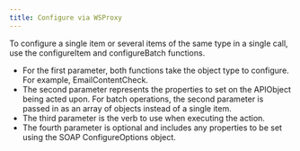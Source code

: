 ```yaml
---
title: Configure via WSProxy
---
```

To configure a single item or several items of the same type in a single call, use the configureItem and configureBatch functions.
* For the first parameter, both functions take the object type to configure. For example, EmailContentCheck.
* The second parameter represents the properties to set on the APIObject being acted upon. For batch operations, the second parameter is passed in as an array of objects instead of a single item.
* The third parameter is the verb to use when executing the action.
* The fourth parameter is optional and includes any properties to be set using the SOAP ConfigureOptions object.
